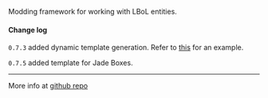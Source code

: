 Modding framework for working with LBoL entities.

#### Change log

`0.7.3` added dynamic template generation. Refer to [this](https://github.com/Neoshrimp/LBoL-Entity-Sideloader/blob/master/src/TermplateGenTests/Generation.cs) for an example.

`0.7.5` added template for Jade Boxes.

-------------------------------------

More info at [github repo](https://github.com/Neoshrimp/LBoL-Entity-Sideloader/tree/master)